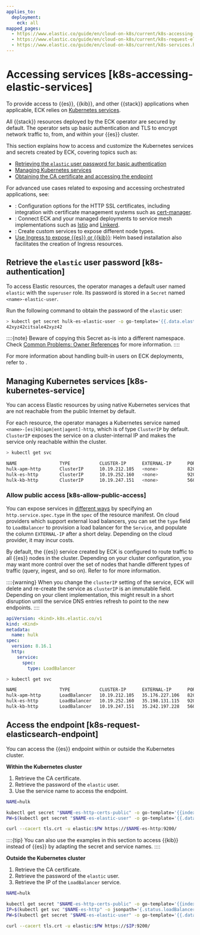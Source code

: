 ```yaml
---
applies_to:
  deployment:
    eck: all
mapped_pages:
  - https://www.elastic.co/guide/en/cloud-on-k8s/current/k8s-accessing-elastic-services.html
  - https://www.elastic.co/guide/en/cloud-on-k8s/current/k8s-request-elasticsearch-endpoint.html
  - https://www.elastic.co/guide/en/cloud-on-k8s/current/k8s-services.html
---
```


# Accessing services [k8s-accessing-elastic-services]

To provide access to {{es}}, {{kib}}, and other {{stack}} applications when applicable, ECK relies on [Kubernetes services](https://kubernetes.io/docs/concepts/services-networking/service/).

All {{stack}} resources deployed by the ECK operator are secured by default. The operator sets up basic authentication and TLS to encrypt network traffic to, from, and within your {{es}} cluster.

This section explains how to access and customize the Kubernetes services and secrets created by ECK, covering topics such as:

* [Retrieving the `elastic` user password for basic authentication](#k8s-authentication)
* [Managing Kubernetes services](#k8s-kubernetes-service)
* [Obtaining the CA certificate and accessing the endpoint](#k8s-request-elasticsearch-endpoint)

For advanced use cases related to exposing and accessing orchestrated applications, see:

* [](/deploy-manage/security/secure-cluster-communications.md): Configuration options for the HTTP SSL certificates, including integration with certificate management systems such as [cert-manager](https://cert-manager.io/).
* [](./service-meshes.md): Connect ECK and your managed deployments to service mesh implementations such as [Istio](https://istio.io) and [Linkerd](https://linkerd.io).
* [](./requests-routing-to-elasticsearch-nodes.md): Create custom services to expose different node types.
* [Use Ingress to expose {{es}} or {{kib}}](./managing-deployments-using-helm-chart.md#k8s-eck-stack-ingress): Helm based installation also facilitates the creation of Ingress resources.

## Retrieve the `elastic` user password [k8s-authentication]

To access Elastic resources, the operator manages a default user named `elastic` with the `superuser` role. Its password is stored in a `Secret` named `<name>-elastic-user`.

Run the following command to obtain the password of the `elastic` user:

```sh
> kubectl get secret hulk-es-elastic-user -o go-template='{{.data.elastic | base64decode }}'
42xyz42citsale42xyz42
```

::::{note}
Beware of copying this Secret as-is into a different namespace. Check [Common Problems: Owner References](../../../troubleshoot/deployments/cloud-on-k8s/common-problems.md#k8s-common-problems-owner-refs) for more information.
::::

For more information about handling built-in users on ECK deployments, refer to [](/deploy-manage/users-roles/cluster-or-deployment-auth/built-in-users.md).

## Managing Kubernetes services [k8s-kubernetes-service]

You can access Elastic resources by using native Kubernetes services that are not reachable from the public Internet by default.

For each resource, the operator manages a Kubernetes service named `<name>-[es|kb|apm|ent|agent]-http`, which is of type `ClusterIP` by default. `ClusterIP` exposes the service on a cluster-internal IP and makes the service only reachable within the cluster.

```sh
> kubectl get svc

NAME                TYPE           CLUSTER-IP      EXTERNAL-IP      PORT(S)          AGE
hulk-apm-http       ClusterIP      10.19.212.105   <none>           8200/TCP   1m
hulk-es-http        ClusterIP      10.19.252.160   <none>           9200/TCP   1m
hulk-kb-http        ClusterIP      10.19.247.151   <none>           5601/TCP   1m
```

### Allow public access [k8s-allow-public-access]

You can expose services in [different ways](https://kubernetes.io/docs/concepts/services-networking/service/#publishing-services-service-types) by specifying an `http.service.spec.type` in the `spec` of the resource manifest. On cloud providers which support external load balancers, you can set the `type` field to `LoadBalancer` to provision a load balancer for the `Service`, and populate the column `EXTERNAL-IP` after a short delay. Depending on the cloud provider, it may incur costs.

By default, the {{es}} service created by ECK is configured to route traffic to all {{es}} nodes in the cluster. Depending on your cluster configuration, you may want more control over the set of nodes that handle different types of traffic (query, ingest, and so on). Refer to [](./requests-routing-to-elasticsearch-nodes.md) for more information.

::::{warning}
When you change the `clusterIP` setting of the service, ECK will delete and re-create the service as `clusterIP` is an immutable field. Depending on your client implementation, this might result in a short disruption until the service DNS entries refresh to point to the new endpoints.
::::

```yaml
apiVersion: <kind>.k8s.elastic.co/v1
kind: <Kind>
metadata:
  name: hulk
spec:
  version: 8.16.1
  http:
    service:
      spec:
        type: LoadBalancer
```

```sh
> kubectl get svc

NAME                TYPE           CLUSTER-IP      EXTERNAL-IP      PORT(S)          AGE
hulk-apm-http       LoadBalancer   10.19.212.105   35.176.227.106   8200:31000/TCP   1m
hulk-es-http        LoadBalancer   10.19.252.160   35.198.131.115   9200:31320/TCP   1m
hulk-kb-http        LoadBalancer   10.19.247.151   35.242.197.228   5601:31380/TCP   1m
```

## Access the endpoint [k8s-request-elasticsearch-endpoint]

You can access the {{es}} endpoint within or outside the Kubernetes cluster.

**Within the Kubernetes cluster**

1. Retrieve the CA certificate.
2. Retrieve the password of the `elastic` user.
3. Use the service name to access the endpoint.

```sh
NAME=hulk

kubectl get secret "$NAME-es-http-certs-public" -o go-template='{{index .data "tls.crt" | base64decode }}' > tls.crt
PW=$(kubectl get secret "$NAME-es-elastic-user" -o go-template='{{.data.elastic | base64decode }}')

curl --cacert tls.crt -u elastic:$PW https://$NAME-es-http:9200/
```

::::{tip}
You can also use the examples in this section to access {{kib}} instead of {{es}} by adapting the secret and service names.
::::

**Outside the Kubernetes cluster**

1. Retrieve the CA certificate.
2. Retrieve the password of the `elastic` user.
3. Retrieve the IP of the `LoadBalancer` service.

```sh
NAME=hulk

kubectl get secret "$NAME-es-http-certs-public" -o go-template='{{index .data "tls.crt" | base64decode }}' > tls.crt
IP=$(kubectl get svc "$NAME-es-http" -o jsonpath='{.status.loadBalancer.ingress[].ip}')
PW=$(kubectl get secret "$NAME-es-elastic-user" -o go-template='{{.data.elastic | base64decode }}')

curl --cacert tls.crt -u elastic:$PW https://$IP:9200/
```



